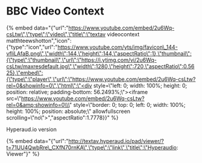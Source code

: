 # BBC Video Context

{% embed data="{\"url\":\"https://www.youtube.com/embed/2u6Wq-csLtw\",\"type\":\"video\",\"title\":\"textav videocontext matthteewshotton\",\"icon\":{\"type\":\"icon\",\"url\":\"https://www.youtube.com/yts/img/favicon\_144-vfliLAfaB.png\",\"width\":144,\"height\":144,\"aspectRatio\":1},\"thumbnail\":{\"type\":\"thumbnail\",\"url\":\"https://i.ytimg.com/vi/2u6Wq-csLtw/maxresdefault.jpg\",\"width\":1280,\"height\":720,\"aspectRatio\":0.5625},\"embed\":{\"type\":\"player\",\"url\":\"https://www.youtube.com/embed/2u6Wq-csLtw?rel=0&showinfo=0\",\"html\":\"<div style=\\\"left: 0; width: 100%; height: 0; position: relative; padding-bottom: 56.2493%;\\\"><iframe src=\\\"https://www.youtube.com/embed/2u6Wq-csLtw?rel=0&amp;showinfo=0\\\" style=\\\"border: 0; top: 0; left: 0; width: 100%; height: 100%; position: absolute;\\\" allowfullscreen scrolling=\\\"no\\\"></iframe></div>\",\"aspectRatio\":1.7778}}" %}

Hyperaud.io version

{% embed data="{\"url\":\"http://textav.hyperaud.io/pad/viewer/?t=71UU4QwbRre\_CXfN70rnKA\",\"type\":\"link\",\"title\":\"Hyperaudio: Viewer\"}" %}

